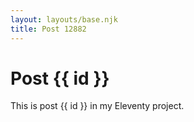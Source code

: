```yaml
---
layout: layouts/base.njk
title: Post 12882
---
```


# Post {{ id }}

This is post {{ id }} in my Eleventy project.
